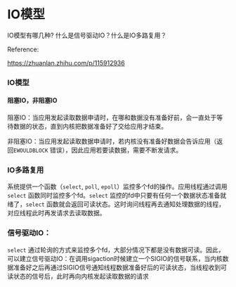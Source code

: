 # IO模型

IO模型有哪几种? 什么是信号驱动IO？什么是IO多路复用？

Reference:

https://zhuanlan.zhihu.com/p/115912936

### IO模型

#### 阻塞IO，非阻塞IO

阻塞IO：当应用发起读取数据申请时，在哪和数据没有准备好前，会一直处于等待数据的状态，直到内核把数据准备好了交给应用才结束。

非阻塞IO：当应用发起读取数据申请时，若内核没有准备好数据会告诉应用（返回`EWOULDBLOCK` 错误），因此应用若要读数据，需要不断发请求。

### IO多路复用

系统提供一个函数（`select`, `poll`, `epoll`）监控多个fd的操作。应用线程通过调用`select` 函数同时监控多个fd。`select` 监控的fd中只要有任何一个数据状态准备就绪了，`select` 函数就会返回可读状态。这时询问线程再去通知处理数据的线程，对应线程此时再发请求去读取数据。

### 信号驱动IO：

`select` 通过轮询的方式来监控多个fd，大部分情况下都是没有数据可读。因此，可以建立信号驱动IO：在调用sigaction时候建立一个SIGIO的信号联系，当内核数据准备好之后再通过SIGIO信号通知线程数据准备好后的可读状态，当线程收到可读状态的信号后，此时再向内核发起读取数据的请求